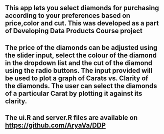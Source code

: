## This app lets you select diamonds for purchasing according to your preferences based on price,color and cut. This was developed as a part of Developing Data Products Course project

## The price of the diamonds can be adjusted using the slider input, select the colour of the diamond in the dropdown list and the cut of the diamond using the radio buttons. The input provided will be used to plot a graph of Carats vs. Clarity of the diamonds. The user can select the diamonds of a particular Carat by plotting it against its clarity.

## The ui.R and server.R files are available on https://github.com/AryaVa/DDP